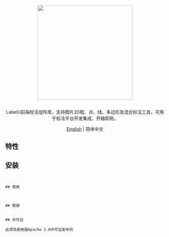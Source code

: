 <div align="center">
  <article style="display: flex; flex-direction: column; align-items: center; justify-content: center;">
      <p align="center"><img width="300" src="https://github.com/opendatalab/labelU-Kit/blob/main/images/labelU-logo.svg" /></p>
      <p>LabelU前端标注组件库，支持图片2D框、点、线、多边形及混合标注工具，可用于标注平台开发集成，开箱即用。</p>
  </article>
  <a href="./README_en-US.md">English</a> | 简体中文

</div>

## 特性



## 安装



```


## 使用



## 致谢


## 许可证

此项目是根据Apache 2.0许可证发布的
